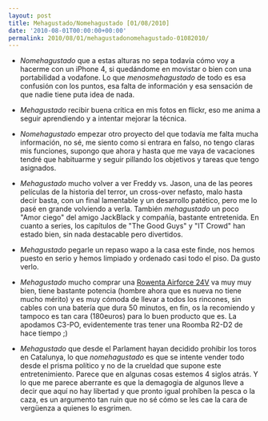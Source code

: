 ```yaml
---
layout: post
title: Mehagustado/Nomehagustado [01/08/2010]
date: '2010-08-01T00:00:00+00:00'
permalink: 2010/08/01/mehagustadonomehagustado-01082010/
---
```

- *Nomehagustado* que a estas alturas no sepa todavía cómo voy a hacerme con un iPhone 4, si quedándome en movistar o bien con una portabilidad a vodafone. Lo que *menosmehagustado* de todo es esa confusión con los puntos, esa falta de información y esa sensación de que nadie tiene puta idea de nada.

- *Mehagustado* recibir buena crítica en mis fotos en flickr, eso me anima a seguir aprendiendo y a intentar mejorar la técnica.

- *Nomehagustado* empezar otro proyecto del que todavía me falta mucha información, no sé, me siento como si entrara en falso, no tengo claras mis funciones, supongo que ahora y hasta que me vaya de vacaciones tendré que habituarme y seguir pillando los objetivos y tareas que tengo asignados.

- *Mehagustado* mucho volver a ver Freddy vs. Jason, una de las peores películas de la historia del terror, un cross-over nefasto, malo hasta decir basta, con un final lamentable y un desarrollo patético, pero me lo pasé en grande volviendo a verla. También *mehagustado* un poco "Amor ciego" del amigo JackBlack y compañía, bastante entretenida. En cuanto a series, los capítulos de "The Good Guys" y "IT Crowd" han estado bien, sin nada destacable pero divertidos.

- *Mehagustado* pegarle un repaso wapo a la casa este finde, nos hemos puesto en serio y hemos limpiado y ordenado casi todo el piso. Da gusto verlo.

- *Mehagustado* mucho comprar una [Rowenta Airforce 24V](http://www.rowenta.es/rowenta/All+products/Home+cleaning/Aspiradores+Escoba+sin+cable/) va muy muy bien, tiene bastante potencia (hombre ahora que es nueva no tiene mucho mérito) y es muy cómoda de llevar a todos los rincones, sin cables con una batería que dura 50 minutos, en fin, os la recomiendo y tampoco es tan cara (180euros) para lo buen producto que es. La apodamos C3-PO, evidentemente tras tener una Roomba R2-D2  de hace tiempo ;)

- *Mehagustado* que desde el Parlament hayan decidido prohibir los toros en Catalunya, lo que *nomehagustado* es que se intente vender todo desde el prisma político y no de la crueldad que supone este entretenimiento. Parece que en algunas cosas estemos 4 siglos atrás. Y lo que me parece aberrante es que la demagogia de algunos lleve a decir que aquí no hay libertad y que pronto igual prohíben la pesca o la caza, es un argumento tan ruin que no sé cómo se les cae la cara de vergüenza a quienes lo esgrimen.
